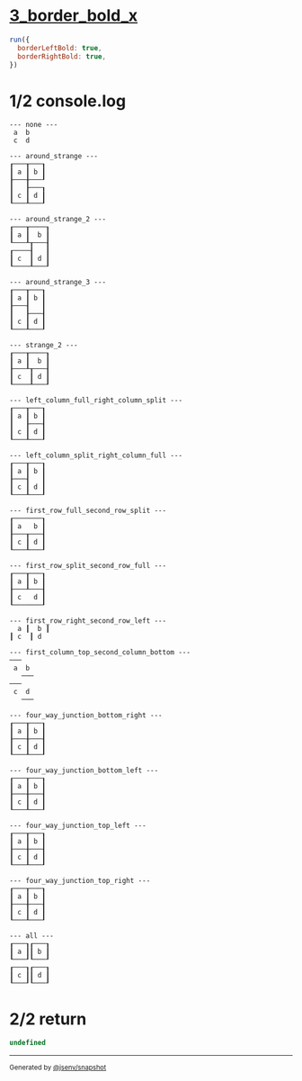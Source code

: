 # [3_border_bold_x](../../table_4_cells.test.mjs#L228)

```js
run({
  borderLeftBold: true,
  borderRightBold: true,
})
```

# 1/2 console.log

```console
--- none ---
 a  b 
 c  d 

--- around_strange ---
┎───┰───┒
┃ a ┃ b ┃
┠───╂───┚
┃   ┠───┒
┃ c ┃ d ┃
┖───┸───┚

--- around_strange_2 ---
┎───┰────┒
┃ a ┃  b ┃
┖───┸┰───┨
┎────┨   ┃
┃ c  ┃ d ┃
┖────┸───┚

--- around_strange_3 ---
┎───┰───┒
┃ a ┃ b ┃
┠───┨   ┃
┃   ┠───┨
┃ c ┃ d ┃
┖───┸───┚

--- strange_2 ---
┎───┰────┒
┃ a ┃  b ┃
┠───┸┰───┨
┃ c  ┃ d ┃
┖────┸───┚

--- left_column_full_right_column_split ---
┎───┰───┒
┃ a ┃ b ┃
┃   ┠───┨
┃ c ┃ d ┃
┖───┸───┚

--- left_column_split_right_column_full ---
┎───┰───┒
┃ a ┃ b ┃
┠───┨   ┃
┃ c ┃ d ┃
┖───┸───┚

--- first_row_full_second_row_split ---
┎───────┒
┃ a   b ┃
┠───┰───┨
┃ c ┃ d ┃
┖───┸───┚

--- first_row_split_second_row_full ---
┎───┰───┒
┃ a ┃ b ┃
┠───┸───┨
┃ c   d ┃
┖───────┚

--- first_row_right_second_row_left ---
  a ┃  b ┃
┃ c  ┃ d  

--- first_column_top_second_column_bottom ---
───   
 a  b 
   ───
───   
 c  d 
   ───

--- four_way_junction_bottom_right ---
┎───┰───┒
┃ a ┃ b ┃
┠───╂───┨
┃ c ┃ d ┃
┖───┸───┚

--- four_way_junction_bottom_left ---
┎───┰───┒
┃ a ┃ b ┃
┠───╂───┨
┃ c ┃ d ┃
┖───┸───┚

--- four_way_junction_top_left ---
┎───┰───┒
┃ a ┃ b ┃
┠───╂───┨
┃ c ┃ d ┃
┖───┸───┚

--- four_way_junction_top_right ---
┎───┰───┒
┃ a ┃ b ┃
┠───╂───┨
┃ c ┃ d ┃
┖───┸───┚

--- all ---
┎───┒┎───┒
┃ a ┃┃ b ┃
┖───┚┖───┚
┎───┒┎───┒
┃ c ┃┃ d ┃
┖───┚┖───┚

```

# 2/2 return

```js
undefined
```

---

<sub>
  Generated by <a href="https://github.com/jsenv/core/tree/main/packages/independent/snapshot">@jsenv/snapshot</a>
</sub>
